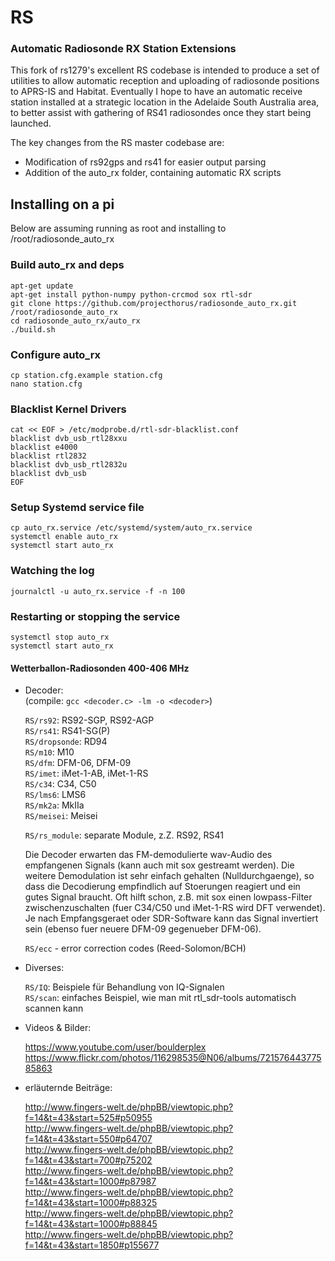RS
==

### Automatic Radiosonde RX Station Extensions ###
This fork of rs1279's excellent RS codebase is intended to produce a set of utilities to allow automatic
reception and uploading of radiosonde positions to APRS-IS and Habitat. 
Eventually I hope to have an automatic receive station installed at a strategic location in the 
Adelaide South Australia area, to better assist with gathering of RS41 radiosondes once they start being
launched.

The key changes from the RS master codebase are:
* Modification of rs92gps and rs41 for easier output parsing
* Addition of the auto_rx folder, containing automatic RX scripts

## Installing on a pi

Below are assuming running as root and installing to /root/radiosonde_auto_rx

### Build auto_rx and deps
```
apt-get update
apt-get install python-numpy python-crcmod sox rtl-sdr
git clone https://github.com/projecthorus/radiosonde_auto_rx.git /root/radiosonde_auto_rx
cd radiosonde_auto_rx/auto_rx
./build.sh
```

### Configure auto_rx
```
cp station.cfg.example station.cfg
nano station.cfg
```

### Blacklist Kernel Drivers
```
cat << EOF > /etc/modprobe.d/rtl-sdr-blacklist.conf 
blacklist dvb_usb_rtl28xxu
blacklist e4000
blacklist rtl2832
blacklist dvb_usb_rtl2832u
blacklist dvb_usb
EOF
```

### Setup Systemd service file
```
cp auto_rx.service /etc/systemd/system/auto_rx.service
systemctl enable auto_rx
systemctl start auto_rx
```

### Watching the log
```
journalctl -u auto_rx.service -f -n 100
```

### Restarting or stopping the service
```
systemctl stop auto_rx
systemctl start auto_rx
```
  
#### Wetterballon-Radiosonden  400-406 MHz  

* Decoder: <br />
  (compile: `gcc <decoder.c> -lm -o <decoder>`)

  `RS/rs92`: RS92-SGP, RS92-AGP <br />
  `RS/rs41`: RS41-SG(P) <br />
  `RS/dropsonde`: RD94 <br />
  `RS/m10`: M10 <br />
  `RS/dfm`: DFM-06, DFM-09 <br />
  `RS/imet`: iMet-1-AB, iMet-1-RS <br />
  `RS/c34`: C34, C50 <br />
  `RS/lms6`: LMS6 <br />
  `RS/mk2a`: MkIIa <br />
  `RS/meisei`: Meisei <br />

  `RS/rs_module`: separate Module, z.Z. RS92, RS41 <br />


  Die Decoder erwarten das FM-demodulierte wav-Audio des empfangenen Signals (kann auch mit 
sox gestreamt werden). Die weitere Demodulation ist sehr einfach gehalten (Nulldurchgaenge), 
so dass die Decodierung empfindlich auf Stoerungen reagiert und ein gutes Signal braucht. 
Oft hilft schon, z.B. mit sox einen lowpass-Filter zwischenzuschalten (fuer C34/C50 und iMet-1-RS
wird DFT verwendet). Je nach Empfangsgeraet oder SDR-Software kann das Signal invertiert sein 
(ebenso fuer neuere DFM-09 gegenueber DFM-06).

  `RS/ecc` - error correction codes (Reed-Solomon/BCH) <br />


* Diverses:

  `RS/IQ`: Beispiele für Behandlung von IQ-Signalen <br />
  `RS/scan`: einfaches Beispiel, wie man mit rtl_sdr-tools automatisch scannen kann <br />


* Videos & Bilder:

  https://www.youtube.com/user/boulderplex  
  https://www.flickr.com/photos/116298535@N06/albums/72157644377585863  


* erläuternde Beiträge:

  http://www.fingers-welt.de/phpBB/viewtopic.php?f=14&t=43&start=525#p50955  
  http://www.fingers-welt.de/phpBB/viewtopic.php?f=14&t=43&start=550#p64707  
  http://www.fingers-welt.de/phpBB/viewtopic.php?f=14&t=43&start=700#p75202  
  http://www.fingers-welt.de/phpBB/viewtopic.php?f=14&t=43&start=1000#p87987  
  http://www.fingers-welt.de/phpBB/viewtopic.php?f=14&t=43&start=1000#p88325  
  http://www.fingers-welt.de/phpBB/viewtopic.php?f=14&t=43&start=1000#p88845  
  http://www.fingers-welt.de/phpBB/viewtopic.php?f=14&t=43&start=1850#p155677  

